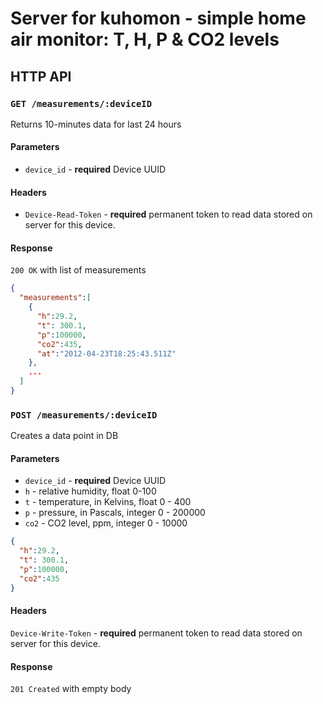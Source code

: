 # Server for kuhomon - simple home air monitor: T, H, P & CO2 levels

## HTTP API

### `GET /measurements/:deviceID`  
Returns 10-minutes data for last 24 hours

#### Parameters
- `device_id` - **required** Device UUID

#### Headers
- `Device-Read-Token` -  **required** permanent token to read data stored on server for this device.

#### Response
`200 OK` with list of measurements

```json
{
  "measurements":[
    {
      "h":29.2,
      "t": 300.1,
      "p":100000,
      "co2":435,
      "at":"2012-04-23T18:25:43.511Z"
    },
    ...
  ]
}
```

### `POST /measurements/:deviceID`
Creates a data point in DB

#### Parameters

- `device_id` - **required** Device UUID
- `h` - relative humidity, float 0-100
- `t` - temperature, in Kelvins, float  0 - 400
- `p` - pressure, in Pascals, integer 0 - 200000
- `co2` - CO2 level, ppm, integer 0 - 10000

```json
{
  "h":29.2,
  "t": 300.1,
  "p":100000,
  "co2":435
}
```

#### Headers
`Device-Write-Token` -  **required** permanent token to read data stored on server for this device.

#### Response

`201 Created` with empty body